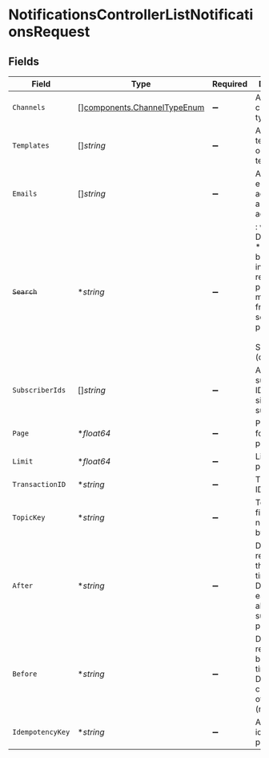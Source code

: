 # NotificationsControllerListNotificationsRequest


## Fields

| Field                                                                                                                                             | Type                                                                                                                                              | Required                                                                                                                                          | Description                                                                                                                                       |
| ------------------------------------------------------------------------------------------------------------------------------------------------- | ------------------------------------------------------------------------------------------------------------------------------------------------- | ------------------------------------------------------------------------------------------------------------------------------------------------- | ------------------------------------------------------------------------------------------------------------------------------------------------- |
| `Channels`                                                                                                                                        | [][components.ChannelTypeEnum](../../models/components/channeltypeenum.md)                                                                        | :heavy_minus_sign:                                                                                                                                | Array of channel types                                                                                                                            |
| `Templates`                                                                                                                                       | []*string*                                                                                                                                        | :heavy_minus_sign:                                                                                                                                | Array of template IDs or a single template ID                                                                                                     |
| `Emails`                                                                                                                                          | []*string*                                                                                                                                        | :heavy_minus_sign:                                                                                                                                | Array of email addresses or a single email address                                                                                                |
| ~~`Search`~~                                                                                                                                      | **string*                                                                                                                                         | :heavy_minus_sign:                                                                                                                                | : warning: ** DEPRECATED **: This will be removed in a future release, please migrate away from it as soon as possible.<br/><br/>Search term (deprecated) |
| `SubscriberIds`                                                                                                                                   | []*string*                                                                                                                                        | :heavy_minus_sign:                                                                                                                                | Array of subscriber IDs or a single subscriber ID                                                                                                 |
| `Page`                                                                                                                                            | **float64*                                                                                                                                        | :heavy_minus_sign:                                                                                                                                | Page number for pagination                                                                                                                        |
| `Limit`                                                                                                                                           | **float64*                                                                                                                                        | :heavy_minus_sign:                                                                                                                                | Limit for pagination                                                                                                                              |
| `TransactionID`                                                                                                                                   | **string*                                                                                                                                         | :heavy_minus_sign:                                                                                                                                | Transaction ID for filtering                                                                                                                      |
| `TopicKey`                                                                                                                                        | **string*                                                                                                                                         | :heavy_minus_sign:                                                                                                                                | Topic Key for filtering notifications by topic                                                                                                    |
| `After`                                                                                                                                           | **string*                                                                                                                                         | :heavy_minus_sign:                                                                                                                                | Date filter for records after this timestamp. Defaults to earliest date allowed by subscription plan                                              |
| `Before`                                                                                                                                          | **string*                                                                                                                                         | :heavy_minus_sign:                                                                                                                                | Date filter for records before this timestamp. Defaults to current time of request (now)                                                          |
| `IdempotencyKey`                                                                                                                                  | **string*                                                                                                                                         | :heavy_minus_sign:                                                                                                                                | A header for idempotency purposes                                                                                                                 |